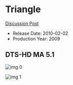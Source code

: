 # Triangle

[Discussion Post](https://www.avsforum.com/threads/bass-eq-for-filtered-movies.2995212/post-56848020)

* Release Date: 2010-02-02
* Production Year: 2009

## DTS-HD MA 5.1

![img 0](https://i.imgur.com/8xWjfQl.jpg)

![img 1](https://i.imgur.com/omHRffc.jpg)

